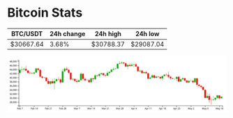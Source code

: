 # Bitcoin Stats

BTC/USDT|24h change|24h high|24h low|
|---|---|---|---|
|$30667.64|3.68%|$30788.37|$29087.04|

<img src="./chart.svg">

